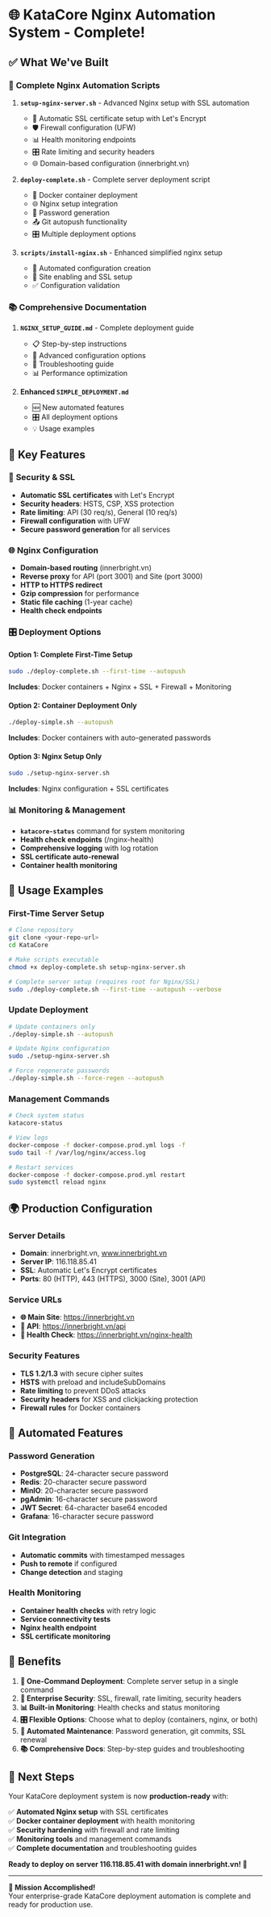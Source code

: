 # 🌐 KataCore Nginx Automation System - Complete!

## ✅ What We've Built

### 🚀 **Complete Nginx Automation Scripts**

1. **`setup-nginx-server.sh`** - Advanced Nginx setup with SSL automation
   - 🔐 Automatic SSL certificate setup with Let's Encrypt
   - 🛡️ Firewall configuration (UFW)
   - 📊 Health monitoring endpoints
   - 🎛️ Rate limiting and security headers
   - 🌐 Domain-based configuration (innerbright.vn)

2. **`deploy-complete.sh`** - Complete server deployment script
   - 🐳 Docker container deployment
   - 🌐 Nginx setup integration
   - 🔐 Password generation
   - 📤 Git autopush functionality
   - 🎛️ Multiple deployment options

3. **`scripts/install-nginx.sh`** - Enhanced simplified nginx setup
   - 📝 Automated configuration creation
   - 🔗 Site enabling and SSL setup
   - ✅ Configuration validation

### 📚 **Comprehensive Documentation**

1. **`NGINX_SETUP_GUIDE.md`** - Complete deployment guide
   - 📋 Step-by-step instructions
   - 🔧 Advanced configuration options
   - 🚨 Troubleshooting guide
   - 📊 Performance optimization

2. **Enhanced `SIMPLE_DEPLOYMENT.md`**
   - 🆕 New automated features
   - 🎛️ All deployment options
   - 💡 Usage examples

## 🎯 **Key Features**

### 🔐 **Security & SSL**
- **Automatic SSL certificates** with Let's Encrypt
- **Security headers**: HSTS, CSP, XSS protection
- **Rate limiting**: API (30 req/s), General (10 req/s)
- **Firewall configuration** with UFW
- **Secure password generation** for all services

### 🌐 **Nginx Configuration**
- **Domain-based routing** (innerbright.vn)
- **Reverse proxy** for API (port 3001) and Site (port 3000)
- **HTTP to HTTPS redirect**
- **Gzip compression** for performance
- **Static file caching** (1-year cache)
- **Health check endpoints**

### 🎛️ **Deployment Options**

#### Option 1: Complete First-Time Setup
```bash
sudo ./deploy-complete.sh --first-time --autopush
```
**Includes**: Docker containers + Nginx + SSL + Firewall + Monitoring

#### Option 2: Container Deployment Only
```bash
./deploy-simple.sh --autopush
```
**Includes**: Docker containers with auto-generated passwords

#### Option 3: Nginx Setup Only
```bash
sudo ./setup-nginx-server.sh
```
**Includes**: Nginx configuration + SSL certificates

### 📊 **Monitoring & Management**

- **`katacore-status`** command for system monitoring
- **Health check endpoints** (/nginx-health)
- **Comprehensive logging** with log rotation
- **SSL certificate auto-renewal**
- **Container health monitoring**

## 🚀 **Usage Examples**

### First-Time Server Setup
```bash
# Clone repository
git clone <your-repo-url>
cd KataCore

# Make scripts executable
chmod +x deploy-complete.sh setup-nginx-server.sh

# Complete server setup (requires root for Nginx/SSL)
sudo ./deploy-complete.sh --first-time --autopush --verbose
```

### Update Deployment
```bash
# Update containers only
./deploy-simple.sh --autopush

# Update Nginx configuration
sudo ./setup-nginx-server.sh

# Force regenerate passwords
./deploy-simple.sh --force-regen --autopush
```

### Management Commands
```bash
# Check system status
katacore-status

# View logs
docker-compose -f docker-compose.prod.yml logs -f
sudo tail -f /var/log/nginx/access.log

# Restart services
docker-compose -f docker-compose.prod.yml restart
sudo systemctl reload nginx
```

## 🌍 **Production Configuration**

### Server Details
- **Domain**: innerbright.vn, www.innerbright.vn
- **Server IP**: 116.118.85.41
- **SSL**: Automatic Let's Encrypt certificates
- **Ports**: 80 (HTTP), 443 (HTTPS), 3000 (Site), 3001 (API)

### Service URLs
- **🌐 Main Site**: https://innerbright.vn
- **🔗 API**: https://innerbright.vn/api
- **🏥 Health Check**: https://innerbright.vn/nginx-health

### Security Features
- **TLS 1.2/1.3** with secure cipher suites
- **HSTS** with preload and includeSubDomains
- **Rate limiting** to prevent DDoS attacks
- **Security headers** for XSS and clickjacking protection
- **Firewall rules** for Docker containers

## 🔄 **Automated Features**

### Password Generation
- **PostgreSQL**: 24-character secure password
- **Redis**: 20-character secure password
- **MinIO**: 20-character secure password
- **pgAdmin**: 16-character secure password
- **JWT Secret**: 64-character base64 encoded
- **Grafana**: 16-character secure password

### Git Integration
- **Automatic commits** with timestamped messages
- **Push to remote** if configured
- **Change detection** and staging

### Health Monitoring
- **Container health checks** with retry logic
- **Service connectivity tests**
- **Nginx health endpoint**
- **SSL certificate monitoring**

## 🎊 **Benefits**

1. **🚀 One-Command Deployment**: Complete server setup in a single command
2. **🔐 Enterprise Security**: SSL, firewall, rate limiting, security headers
3. **📊 Built-in Monitoring**: Health checks and status monitoring
4. **🎛️ Flexible Options**: Choose what to deploy (containers, nginx, or both)
5. **🔄 Automated Maintenance**: Password generation, git commits, SSL renewal
6. **📚 Comprehensive Docs**: Step-by-step guides and troubleshooting

## 🎯 **Next Steps**

Your KataCore deployment system is now **production-ready** with:

✅ **Automated Nginx setup** with SSL certificates  
✅ **Docker container deployment** with health monitoring  
✅ **Security hardening** with firewall and rate limiting  
✅ **Monitoring tools** and management commands  
✅ **Complete documentation** and troubleshooting guides  

**Ready to deploy on server 116.118.85.41 with domain innerbright.vn! 🚀**

---

**🎉 Mission Accomplished!**  
Your enterprise-grade KataCore deployment automation is complete and ready for production use.
